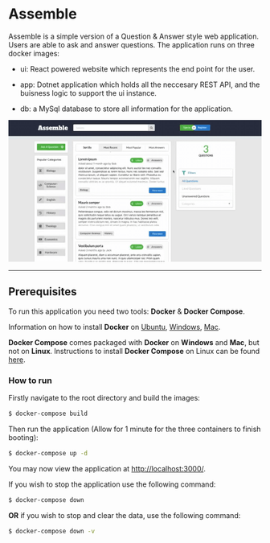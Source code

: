 # Assemble

Assemble is a simple version of a Question & Answer style web application. Users are able to ask and answer questions. The application runs on three docker images:

- ui: React powered website which represents the end point for the user.

- app: Dotnet application which holds all the neccesary REST API, and the buisness logic to support the ui instance.

- db: a MySql database to store all information for the application.

![Assemble](assets/assemble.gif)

---

## Prerequisites

To run this application you need two tools: **Docker** & **Docker Compose**.

Information on how to install **Docker** on [Ubuntu](https://docs.docker.com/install/linux/docker-ce/ubuntu/), [Windows](https://docs.docker.com/docker-for-windows/install/), [Mac](https://docs.docker.com/docker-for-mac/install/).

**Docker Compose** comes packaged with **Docker** on **Windows** and **Mac**, but not on **Linux**. Instructions to install **Docker Compose** on Linux can be found [here](https://docs.docker.com/compose/install/).

### How to run

Firstly navigate to the root directory and build the images:

```bash
$ docker-compose build
```

Then run the application (Allow for 1 minute for the three containers to finish booting):

```bash
$ docker-compose up -d
```

You may now view the application at <http://localhost:3000/>.

If you wish to stop the application use the following command:

```bash
$ docker-compose down
```

**OR** if you wish to stop and clear the data, use the following command:

```bash
$ docker-compose down -v
```

